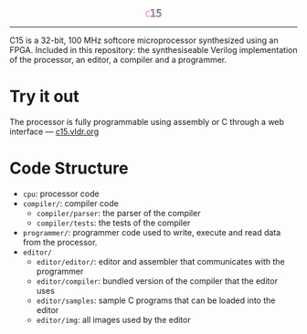 <p align="center">
    <img src='logo.svg?raw=true'>
</p>

---

C15 is a 32-bit, 100 MHz softcore microprocessor synthesized using an FPGA. Included in this repository: the synthesiseable Verilog implementation of the processor, an editor, a compiler and a programmer. 

# Try it out
The processor is fully programmable using assembly or C through a web interface — [c15.vldr.org](c15.vldr.org)

# Code Structure

- `cpu`: processor code
- `compiler/`: compiler code
    - `compiler/parser`: the parser of the compiler
    - `compiler/tests`: the tests of the compiler
- `programmer/`: programmer code used to write, execute and read data from the processor.
- `editor/`
    - `editor/editor/`: editor and assembler that communicates with the programmer
    - `editor/compiler`: bundled version of the compiler that the editor uses
    - `editor/samples`: sample C programs that can be loaded into the editor
    - `editor/img`: all images used by the editor